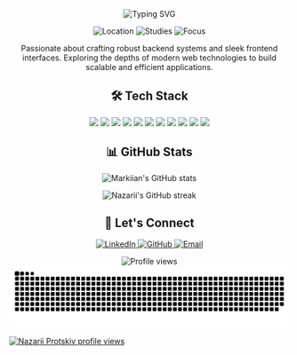 <div align="center">
  <img src="https://readme-typing-svg.demolab.com?font=Fira+Code&pause=1000&color=6E5494&background=FFFFFF00&center=true&vCenter=true&width=435&lines=Hi+there%2C+I'm+Markiian+Kmet;Full+Stack+Developer;Always+learning+new+things" alt="Typing SVG" />
</div>

<p align="center">
  <img src="https://img.shields.io/badge/Based%20in-Ukraine-FFD700?style=flat-square" alt="Location" />
  <img src="https://img.shields.io/badge/Studies-Computer%20Science-4169E1?style=flat-square" alt="Studies" />
  <img src="https://img.shields.io/badge/Focus-Web%20Development-47A248?style=flat-square" alt="Focus" />
</p>

<p align="center">Passionate about crafting robust backend systems and sleek frontend interfaces. Exploring the depths of modern web technologies to build scalable and efficient applications.</p>

<h2 align="center">🛠 Tech Stack</h2>

<p align="center">
  <img src="https://img.shields.io/badge/-Node.js-339933?style=flat-square&logo=Node.js&logoColor=white" />
  <img src="https://img.shields.io/badge/-React-61DAFB?style=flat-square&logo=React&logoColor=black" />
  <img src="https://img.shields.io/badge/-TypeScript-3178C6?style=flat-square&logo=TypeScript&logoColor=white" />
  <img src="https://img.shields.io/badge/-Express-000000?style=flat-square&logo=Express&logoColor=white" />
  <img src="https://img.shields.io/badge/-NestJS-E0234E?style=flat-square&logo=NestJS&logoColor=white" />
  <img src="https://img.shields.io/badge/-Next.js-000000?style=flat-square&logo=Next.js&logoColor=white" />
  <img src="https://img.shields.io/badge/-GraphQL-E10098?style=flat-square&logo=GraphQL&logoColor=white" />
  <img src="https://img.shields.io/badge/-PostgreSQL-336791?style=flat-square&logo=PostgreSQL&logoColor=white" />
  <img src="https://img.shields.io/badge/-MongoDB-47A248?style=flat-square&logo=MongoDB&logoColor=white" />
  <img src="https://img.shields.io/badge/-Docker-2496ED?style=flat-square&logo=Docker&logoColor=white" />
  <img src="https://img.shields.io/badge/-AWS-232F3E?style=flat-square&logo=Amazon-AWS&logoColor=white" />
</p>

<h2 align="center">📊 GitHub Stats</h2>

<p align="center">
  <img src="https://github-readme-stats.vercel.app/api?username=markiian-kmet&show_icons=true&count_private=true&theme=tokyonight&hide_border=true&bg_color=0D1117" alt="Markiian's GitHub stats" />
</p>

<p align="center">
  <img src="https://github-readme-streak-stats.herokuapp.com/?user=Nazarii1444&theme=tokyonight&hide_border=true&background=0D1117" alt="Nazarii's GitHub streak" />
</p>

<h2 align="center">🤝 Let's Connect</h2>

<p align="center">
  <a href="https://www.linkedin.com/in/nazarii-protskiv/" target="_blank">
    <img src="https://img.shields.io/badge/-LinkedIn-0077B5?style=for-the-badge&logo=Linkedin&logoColor=white" alt="LinkedIn" />
  </a>
  <a href="https://github.com/Nazarii1444" target="_blank">
    <img src="https://img.shields.io/badge/-GitHub-181717?style=for-the-badge&logo=GitHub&logoColor=white" alt="GitHub" />
  </a>
  <a href="mailto:protskivnazarii@gmail.com">
    <img src="https://img.shields.io/badge/-Email-D14836?style=for-the-badge&logo=Gmail&logoColor=white" alt="Email" />
  </a>
</p>

<div align="center">
  <img src="https://komarev.com/ghpvc/?username=Nazarii1444&color=blueviolet&style=flat-square" alt="Profile views" />
</div>

<div align="center">
  <img src="https://raw.githubusercontent.com/Platane/snk/output/github-contribution-grid-snake.svg" alt="Snake animation" />
</div>


[![Nazarii Protskiv profile views](https://u8views.com/api/v1/github/profiles/171423267/views/day-week-month-total-count.svg)](https://u8views.com/github/Nazarii1444)
